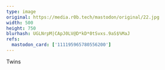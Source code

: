 ```yaml
---
type: image
original: https://media.r0b.tech/mastodon/original/22.jpg
width: 500
height: 750
blurhash: UGLNrpM|CApJ0LV@D*kD*0tSvxs.9aS$%MaJ
refs:
  mastodon_card: ['111195965780556200']
---
```


Twins
